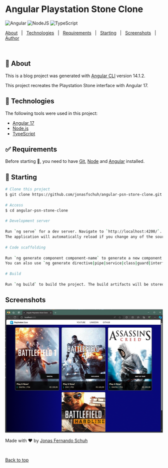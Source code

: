 <h1>Angular Playstation Stone Clone</h1>

![Angular](https://img.shields.io/badge/angular-%23DD0031.svg?style=for-the-badge&logo=angular&logoColor=white)
![NodeJS](https://img.shields.io/badge/node.js-6DA55F?style=for-the-badge&logo=node.js&logoColor=white)
![TypeScript](https://img.shields.io/badge/typescript-%23007ACC.svg?style=for-the-badge&logo=typescript&logoColor=white)

<p >
  <a href="#dart-about">About</a> &#xa0; | &#xa0; 
  <a href="#rocket-technologies">Technologies</a> &#xa0; | &#xa0;
  <a href="#white_check_mark-requirements">Requirements</a> &#xa0; | &#xa0;
  <a href="#checkered_flag-starting">Starting</a> &#xa0; | &#xa0;
  <a href="#screenshots">Screenshots</a> &#xa0; | &#xa0;  
  <a href="https://github.com/jonasfschuh" target="_blank">Author</a>
</p>

<br>

## :dart: About ##

This is a blog project was generated with [Angular CLI](https://github.com/angular/angular-cli) version 14.1.2.

This project recreates the Playstation Stone interface with Angular 17.

## :rocket: Technologies ##

The following tools were used in this project:

- [Angular 17](https://angular.dev/)
- [Node.js](https://nodejs.org/en/)
- [TypeScript](https://www.typescriptlang.org/)

## :white_check_mark: Requirements ##

Before starting :checkered_flag:, you need to have [Git](https://git-scm.com), [Node](https://nodejs.org/en/) and [Angular](https://angular.dev/) installed.

## :checkered_flag: Starting ##

```bash
# Clone this project
$ git clone https://github.com/jonasfschuh/angular-psn-store-clone.git

# Access
$ cd angular-psn-stone-clone 

# Development server

Run `ng serve` for a dev server. Navigate to `http://localhost:4200/`. 
The application will automatically reload if you change any of the source files.

# Code scaffolding

Run `ng generate component component-name` to generate a new component. 
You can also use `ng generate directive|pipe|service|class|guard|interface|enum|module`.

# Build

Run `ng build` to build the project. The build artifacts will be stored in the `dist/` directory.

```

## Screenshots ##

![](https://github.com/jonasfschuh/angular-psn-store-clone/blob/main/src/assets/screenshot.gif?raw=true&sanitize=true)


Made with :heart: by <a href="https://github.com/jonasfschuh" target="_blank">Jonas Fernando Schuh</a>

&#xa0;

<a href="#top">Back to top</a>
